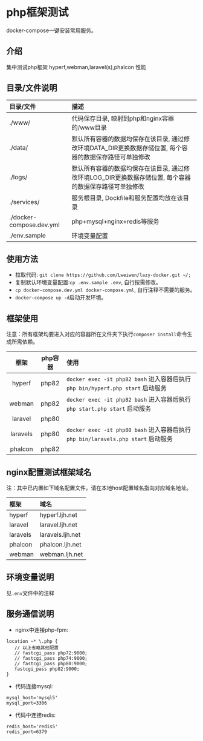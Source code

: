 # php框架测试
docker-compose一键安装常用服务。

## 介绍
集中测试php框架 hyperf,webman,laravel(s),phalcon 性能

## 目录/文件说明

| 目录/文件                    | 描述                                                           |
|:-------------------------|:-------------------------------------------------------------|
| ./www/                   | 代码保存目录, 映射到php和nginx容器的/www目录                                |
| ./data/                  | 默认所有容器的数据均保存在该目录, 通过修改环境DATA_DIR更换数据存储位置, 每个容器的数据保存路径可单独修改   |
| ./logs/                  | 默认所有容器的数据均保存在该目录, 通过修改环境LOG_DIR更换数据存储位置, 每个容器的数据保存路径可单独修改    |
| ./services/              | 服务根目录, Dockfile和服务配置均放在该目录                                   |
| ./docker-compose.dev.yml | php+mysql+nginx+redis等服务                                     |
| ./env.sample             | 环境变量配置                                                       |

## 使用方法

- 拉取代码: `git clone https://github.com/Lweiwen/lazy-docker.git ~/;`
- 复制默认环境变量配置:`cp .env.sample .env`, 自行按需修改。
- `cp docker-compose.dev.yml docker-compose.yml`, 自行注释不需要的服务。
- `docker-compose up -d`启动开发环境。

## 框架使用
注意：所有框架均要进入对应的容器所在文件夹下执行`composer install`命令生成所需依赖。

|框架|php容器| 使用                                                                     |
|:-----:|:-----:|:-----------------------------------------------------------------------|
|hyperf | php82 | `docker exec -it php82 bash` 进入容器后执行 `php bin/hyperf.php start` 启动服务   |
|webman  | php82 | `docker exec -it php82 bash` 进入容器后执行 `php start.php start` 启动服务        |
|laravel | php80 |                                                                        |
|laravels | php80 | `docker exec -it php80 bash` 进入容器后执行 `php bin/laravels.php start` 启动服务 |
|phalcon  | php82 |                                                                        |


## nginx配置测试框架域名
注：其中已内置如下域名配置文件，请在本地host配置域名指向对应域名地址。

| 框架       | 域名               |
|:---------|:-----------------|
| hyperf   | hyperf.ljh.net   |
| laravel  | laravel.ljh.net  |
| laravels | laravels.ljh.net |
| phalcon  | phalcon.ljh.net  |
| webman   | webman.ljh.net   |


## 环境变量说明

见`.env`文件中的注释

## 服务通信说明

- nginx中连接php-fpm:
```
location ~* \.php {
   // 以上省略其他配置
   // fastcgi_pass php72:9000;
   // fastcgi_pass php74:9000;
   // fastcgi_pass php80:9000;
   fastcgi_pass php82:9000;
}

```

- 代码连接mysql:
```
mysql_host='mysql5'
mysql_port=3306
```

- 代码中连接redis:
```
redis_host='redis5'
redis_port=6379
```